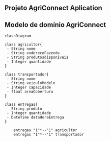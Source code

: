 ## Projeto AgriConnect Aplication

## Modelo de domínio AgriConnect
```mermaid
classDiagram

class agricultor{
 - String nome
 - String enderecoFazenda
 - String produtosdisponiveis
 - Integer quantidade
}

class transportador{
 - String nome
 - String veiculoModelo
 - Integer capacidade
 - float areaCobertura
}

class entregas{
 - String produto
 - Integer quantidade
 - DateTime dataHoraEntrega
}

    entregas "1"*--"1" agricultor
    entregas "1"*--"1" transportador

```
